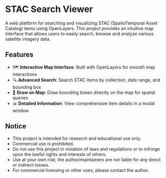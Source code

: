 # STAC Search Viewer

A web platform for searching and visualizing STAC (SpatioTemporal Asset Catalog) items using OpenLayers. This project provides an intuitive map interface that allows users to easily search, browse and analyze various satellite imagery data.

## Features

- 🗺️ **Interactive Map Interface**: Built with OpenLayers for smooth map interactions
- 🔍 **Advanced Search**: Search STAC items by collection, date range, and bounding box
- 📍 **Draw on Map**: Draw bounding boxes directly on the map for spatial queries
- 📊 **Detailed Information**: View comprehensive item details in a modal window

## Notice

- This project is intended for research and educational use only.
- Commercial use is prohibited.
- Do not use this project in violation of laws and regulations or to infringe upon the lawful rights and interests of others.
- Use at your own risk; the author/maintainers are not liable for any direct or indirect losses.
- For commercial licensing or other uses, please contact the author.
